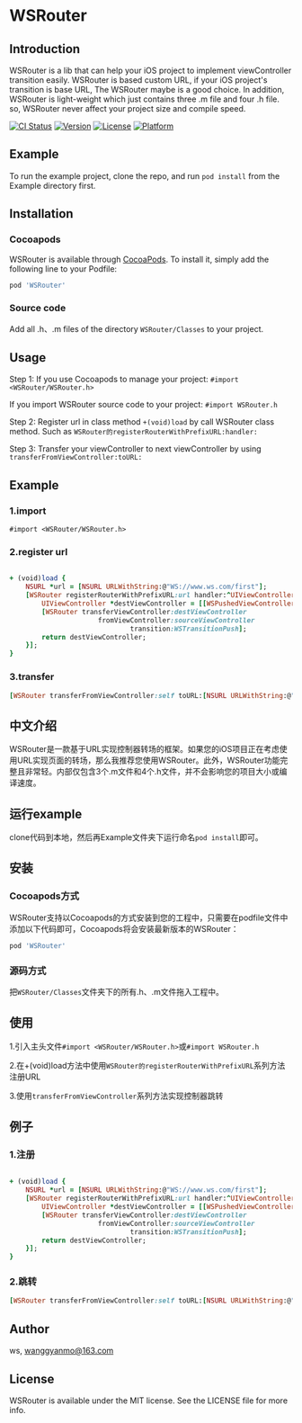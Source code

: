 # WSRouter

## Introduction
WSRouter is a lib that can help your iOS project to implement viewController transition easily. WSRouter is based custom URL, if your iOS project's transition is base URL, The WSRouter maybe is a good choice. In addition, WSRouter is light-weight which just contains three .m file and four .h file. so, WSRouter never affect your project size and compile speed.

[![CI Status](https://img.shields.io/travis/nlgb/WSRouter.svg?style=flat)](https://travis-ci.org/nlgb/WSRouter)
[![Version](https://img.shields.io/cocoapods/v/WSRouter.svg?style=flat)](https://cocoapods.org/pods/WSRouter)
[![License](https://img.shields.io/cocoapods/l/WSRouter.svg?style=flat)](https://cocoapods.org/pods/WSRouter)
[![Platform](https://img.shields.io/cocoapods/p/WSRouter.svg?style=flat)](https://cocoapods.org/pods/WSRouter)

## Example

To run the example project, clone the repo, and run `pod install` from the Example directory first.

## Installation

### Cocoapods
WSRouter is available through [CocoaPods](https://cocoapods.org). To install
it, simply add the following line to your Podfile:

```ruby
pod 'WSRouter'
```

### Source code
Add all .h、.m files of the directory `WSRouter/Classes` to your project.

## Usage
Step 1:
If you use Cocoapods to manage your project:
`#import <WSRouter/WSRouter.h>`

If you import WSRouter source code to your project:
`#import WSRouter.h`

Step 2:
Register url in class method `+(void)load` by call WSRouter class method. Such as `WSRouter的registerRouterWithPrefixURL:handler:`

Step 3:
Transfer your viewController to next viewController by using `transferFromViewController:toURL:`

## Example

### 1.import
`#import <WSRouter/WSRouter.h>`

### 2.register url
```ruby

+ (void)load {
    NSURL *url = [NSURL URLWithString:@"WS://www.ws.com/first"];
    [WSRouter registerRouterWithPrefixURL:url handler:^UIViewController *(NSURL *URL, UIViewController *sourceViewController) {
        UIViewController *destViewController = [[WSPushedViewController alloc] init];
        [WSRouter transferViewController:destViewController
                      fromViewController:sourceViewController
                              transition:WSTransitionPush];
        return destViewController;
    }];
}

```

### 3.transfer
```ruby
[WSRouter transferFromViewController:self toURL:[NSURL URLWithString:@"WS://www.ws.com/first?uid=666"]];

```

## 中文介绍
WSRouter是一款基于URL实现控制器转场的框架。如果您的iOS项目正在考虑使用URL实现页面的转场，那么我推荐您使用WSRouter。此外，WSRouter功能完整且非常轻。内部仅包含3个.m文件和4个.h文件，并不会影响您的项目大小或编译速度。

## 运行example
clone代码到本地，然后再Example文件夹下运行命名`pod install`即可。

## 安装

### Cocoapods方式
WSRouter支持以Cocoapods的方式安装到您的工程中，只需要在podfile文件中添加以下代码即可，Cocoapods将会安装最新版本的WSRouter：
```ruby
pod 'WSRouter'
```

### 源码方式
把`WSRouter/Classes`文件夹下的所有.h、.m文件拖入工程中。

## 使用
1.引入主头文件`#import <WSRouter/WSRouter.h>`或`#import WSRouter.h`

2.在+(void)load方法中使用`WSRouter的registerRouterWithPrefixURL`系列方法注册URL 

3.使用`transferFromViewController`系列方法实现控制器跳转

## 例子
### 1.注册
```ruby

+ (void)load {
    NSURL *url = [NSURL URLWithString:@"WS://www.ws.com/first"];
    [WSRouter registerRouterWithPrefixURL:url handler:^UIViewController *(NSURL *URL, UIViewController *sourceViewController) {
        UIViewController *destViewController = [[WSPushedViewController alloc] init];
        [WSRouter transferViewController:destViewController
                      fromViewController:sourceViewController
                              transition:WSTransitionPush];
        return destViewController;
    }];
}

```

### 2.跳转
```ruby
[WSRouter transferFromViewController:self toURL:[NSURL URLWithString:@"WS://www.ws.com/first?uid=666"]];

```

## Author

ws, wanggyanmo@163.com

## License

WSRouter is available under the MIT license. See the LICENSE file for more info.

